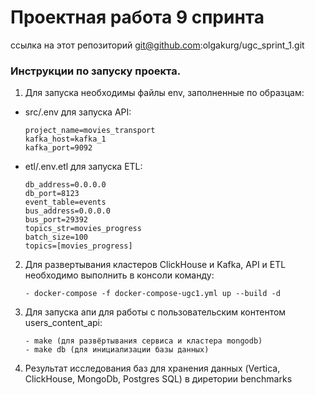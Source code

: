 # Проектная работа 9 спринта

ссылка на этот репозиторий  git@github.com:olgakurg/ugc_sprint_1.git

### Инструкции по запуску проекта.

1. Для запуска необходимы файлы env, заполненные по образцам:

* src/.env для запуска API:
  ```
  project_name=movies_transport
  kafka_host=kafka_1
  kafka_port=9092
  ```

* etl/.env.etl для запуска ETL:
    ```
  db_address=0.0.0.0
  db_port=8123
  event_table=events
  bus_address=0.0.0.0
  bus_port=29392
  topics_str=movies_progress
  batch_size=100
  topics=[movies_progress]
  ```

2. Для развертывания кластеров ClickHouse и Kafka, API и ETL необходимо выполнить в консоли команду:
    ```
   - docker-compose -f docker-compose-ugc1.yml up --build -d
    ```

3. Для запуска апи для работы с пользовательским контентом users_content_api:

    ```
    - make (для развёртывания сервиса и кластера mongodb)
    - make db (для инициализации базы данных)
    ```

4. Результат исследования баз для хранения данных (Vertica, ClickHouse, MongoDb, Postgres SQL) в диретории benchmarks


